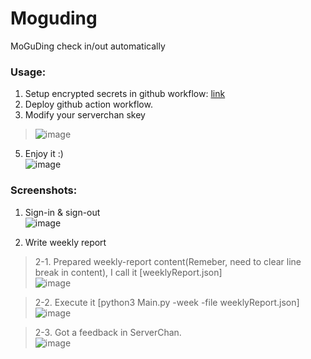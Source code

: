 # Moguding
MoGuDing check in/out automatically

### Usage:   
1. Setup encrypted secrets in github workflow: [link](https://docs.github.com/cn/actions/reference/encrypted-secrets)  
2. Deploy github action workflow.  
3. Modify your serverchan skey  
> ![image](https://user-images.githubusercontent.com/30458572/116025058-2b755080-a682-11eb-9633-1d7d88fe09f9.png)
5. Enjoy it :)  
![image](https://user-images.githubusercontent.com/30458572/115913879-c532d700-a4a3-11eb-9f4c-8b4a82aef996.png)

### Screenshots:
1. Sign-in & sign-out  
![image](https://user-images.githubusercontent.com/30458572/115913491-3faf2700-a4a3-11eb-82be-d284cdf114bd.png)

2. Write weekly report
> 2-1. Prepared weekly-report content(Remeber, need to clear line break in content), I call it [weeklyReport.json]  
> ![image](https://user-images.githubusercontent.com/30458572/116024456-d08f2980-a680-11eb-8612-60574c205bce.png)

> 2-2. Execute it [python3 Main.py -week -file weeklyReport.json]  
> ![image](https://user-images.githubusercontent.com/30458572/116024755-780c5c00-a681-11eb-917d-06dfb508e362.png)

> 2-3. Got a feedback in ServerChan.  
> ![image](https://user-images.githubusercontent.com/30458572/116024853-b73aad00-a681-11eb-836b-893392866ba7.png)
